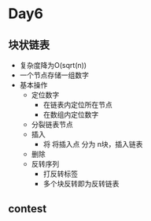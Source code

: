 # Day6



## 块状链表



+ 复杂度降为O(sqrt(n))
+ 一个节点存储一组数字
+ 基本操作
  + 定位数字
    + 在链表内定位所在节点
    + 在数组内定位数字
  + 分裂链表节点
  + 插入
    + 将 将插入点 分为 n块，插入链表
  + 删除
  + 反转序列
    + 打反转标签
    + 多个块反转即为反转链表



## contest

